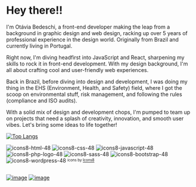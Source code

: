 # Hey there!!

I'm Otávia Bedeschi, a front-end developer making the leap from a background in graphic design and web design, racking up over 5 years of professional experience in the design world. Originally from Brazil and currently living in Portugal.

Right now, I'm diving headfirst into JavaScript and React, sharpening my skills to rock it in front-end development. With my design background, I'm all about crafting cool and user-friendly web experiences.

Back in Brazil, before diving into design and development, I was doing my thing in the EHS (Environment, Health, and Safety) field, where I got the scoop on environmental stuff, risk management, and following the rules (compliance and ISO audits).

With a solid mix of design and development chops, I'm pumped to team up on projects that need a splash of creativity, innovation, and smooth user vibes. 
Let's bring some ideas to life together!

[![Top Langs](https://github-readme-stats.vercel.app/api/top-langs/?username=bedeschiotavia&layout=compact&theme=github_dark_dimmed)](https://github.com/bedeschiotavia/github-readme-stats)


![icons8-html-48](https://github.com/bedeschiotavia/bedeschiotavia/assets/74593495/643873d5-8fdf-4cde-b84e-b18595a79809)  ![icons8-css-48](https://github.com/bedeschiotavia/bedeschiotavia/assets/74593495/486d9f1d-bfc4-4111-b6ab-70e3bcc3459c)  ![icons8-javascript-48](https://github.com/bedeschiotavia/bedeschiotavia/assets/74593495/90d2eb84-4aed-4121-bc7b-57751249e32e)  ![icons8-php-logo-48](https://github.com/bedeschiotavia/bedeschiotavia/assets/74593495/de92b584-d0f7-4b80-ae5c-23bf609c42f8)  ![icons8-sass-48](https://github.com/bedeschiotavia/bedeschiotavia/assets/74593495/46eb39b4-d732-4777-baec-c999d2362298)  ![icons8-bootstrap-48](https://github.com/bedeschiotavia/bedeschiotavia/assets/74593495/eff7a23e-4eb4-42c1-9b81-de995d176a14)  ![icons8-wordpress-48](https://github.com/bedeschiotavia/bedeschiotavia/assets/74593495/8a80fc46-459b-4a90-be1f-cc8a671c97cd) <sup><sub>icons by <a target="_blank" href="https://icons8.com">Icons8</a></sub></sup>
##
<a href="mailto:bedeschi.otavia@gmail"> ![image](https://img.shields.io/badge/Gmail-D14836?style=for-the-badge&logo=gmail&logoColor=white)</a>   <a href="[mailto:bedeschi.otavia@gmail](https://www.linkedin.com/in/otavia-bedeschi/)"> ![image](https://img.shields.io/badge/LinkedIn-0077B5?style=for-the-badge&logo=linkedin&logoColor=white)</a>



<!---
bedeschiotavia/bedeschiotavia is a ✨ special ✨ repository because its `README.md` (this file) appears on your GitHub profile.
You can click the Preview link to take a look at your changes.
--->
